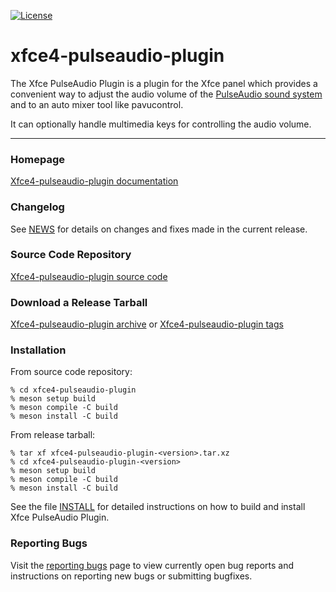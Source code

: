 [![License](https://img.shields.io/badge/License-GPL%20v2-blue.svg)](https://gitlab.xfce.org/panel-plugins/xfce4-pulseaudio-plugin/-/blob/master/COPYING)

# xfce4-pulseaudio-plugin

The Xfce PulseAudio Plugin is a plugin for the Xfce panel which provides a
convenient way to adjust the audio volume of the [PulseAudio sound system](http://www.freedesktop.org/wiki/Software/PulseAudio/) and to an auto mixer tool like pavucontrol.

It can optionally handle multimedia keys for controlling the audio volume.

----

### Homepage

[Xfce4-pulseaudio-plugin documentation](https://docs.xfce.org/panel-plugins/xfce4-pulseaudio-plugin)

### Changelog

See [NEWS](https://gitlab.xfce.org/panel-plugins/xfce4-pulseaudio-plugin/-/blob/master/NEWS) for details on changes and fixes made in the current release.

### Source Code Repository

[Xfce4-pulseaudio-plugin source code](https://gitlab.xfce.org/panel-plugins/xfce4-pulseaudio-plugin)

### Download a Release Tarball

[Xfce4-pulseaudio-plugin archive](https://archive.xfce.org/src/panel-plugins/xfce4-pulseaudio-plugin)
    or
[Xfce4-pulseaudio-plugin tags](https://gitlab.xfce.org/panel-plugins/xfce4-pulseaudio-plugin/-/tags)

### Installation

From source code repository: 

    % cd xfce4-pulseaudio-plugin
    % meson setup build
    % meson compile -C build
    % meson install -C build

From release tarball:

    % tar xf xfce4-pulseaudio-plugin-<version>.tar.xz
    % cd xfce4-pulseaudio-plugin-<version>
    % meson setup build
    % meson compile -C build
    % meson install -C build

See the file [INSTALL](https://gitlab.xfce.org/panel-plugins/xfce4-pulseaudio-plugin/-/blob/master/INSTALL) for detailed instructions on how to build and install Xfce PulseAudio Plugin.

### Reporting Bugs

Visit the [reporting bugs](https://docs.xfce.org/panel-plugins/xfce4-pulseaudio-plugin/bugs) page to view currently open bug reports and instructions on reporting new bugs or submitting bugfixes.

